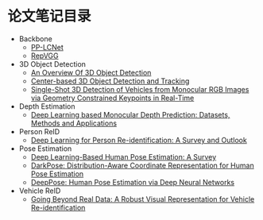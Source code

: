 # 论文笔记目录



- Backbone
  - [PP-LCNet](https://github.com/DXDu17/PapersReading/blob/master/Models/models/PP-LCNet.md) 
  - [RepVGG](https://github.com/DXDu17/PapersReading/blob/master/Models/models/RepVGG.md)
- 3D Object Detection
  - [An Overview Of 3D Object Detection](https://github.com/DXDu17/PapersReading/blob/master/3DObjectDetection/papers/An_Overview_Of_3D_Object_Detection.md)
  - [Center-based 3D Object Detection and Tracking](https://github.com/DXDu17/PapersReading/blob/master/3DObjectDetection/papers/Center-based_3D_Object_Detection_and_Tracking.md)
  - [Single-Shot 3D Detection of Vehicles from Monocular RGB Images via Geometry Constrained Keypoints in Real-Time](https://github.com/DXDu17/PapersReading/blob/master/3DObjectDetection/papers/3D-GCK.md)
- Depth Estimation
  - [Deep Learning based Monocular Depth Prediction: Datasets, Methods and Applications](https://github.com/DXDu17/PapersReading/blob/master/DepthEstimation/papers/Deep_Learning_based_Monocular_Depth_Prediction_Datasets_Methods_and_Applications.md)
- Person ReID
  - [Deep Learning for Person Re-identification: A Survey and Outlook](https://github.com/DXDu17/PapersReading/blob/master/PersonReID/papers/Deep_Learning_for_Person_Re-identification_A_Survey_and_Outlook.md)
- Pose Estimation
  - [Deep Learning-Based Human Pose Estimation: A Survey](https://github.com/DXDu17/PapersReading/blob/master/PoseEstimation/papers/Deep_Learning_Based_Human_Pose_Estimation_A_Survey.md)
  - [DarkPose: Distribution-Aware Coordinate Representation for Human Pose Estimation](https://github.com/DXDu17/PapersReading/blob/master/PoseEstimation/papers/DarkPose_Distribution-Aware_Coordinate_Representation_for_Human_Pose_Estimation.md)
  - [DeepPose: Human Pose Estimation via Deep Neural Networks](https://github.com/DXDu17/PapersReading/blob/master/PoseEstimation/papers/DeepPose_Human_Pose_Estimation_via_Deep_Neural_Networks.md)
- Vehicle ReID
  - [Going Beyond Real Data: A Robust Visual Representation for Vehicle Re-identification](https://github.com/DXDu17/PapersReading/blob/master/VehicleReID/papers/Going_Beyond_Real_Data_A_Robust_Visual_Representation.md)

